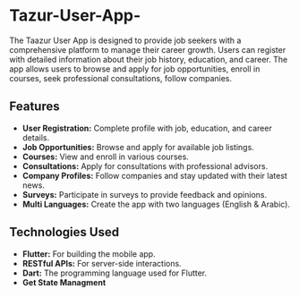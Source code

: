 # Tazur-User-App-
The Taazur User App is designed to provide job seekers with a comprehensive platform to manage their career growth. Users can register with detailed information about their job history, education, and career. The app allows users to browse and apply for job opportunities, enroll in courses, seek professional consultations, follow companies.

## Features
- **User Registration:** Complete profile with job, education, and career details.
- **Job Opportunities:** Browse and apply for available job listings.
- **Courses:** View and enroll in various courses.
- **Consultations:** Apply for consultations with professional advisors.
- **Company Profiles:** Follow companies and stay updated with their latest news.
- **Surveys:** Participate in surveys to provide feedback and opinions.
- **Multi Languages:** Create the app with two languages (English & Arabic).

## Technologies Used
- **Flutter:** For building the mobile app.
- **RESTful APIs:** For server-side interactions.
- **Dart:** The programming language used for Flutter.
- **Get State Managment**
